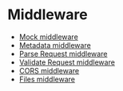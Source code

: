 Middleware
============================
* [Mock middleware](mock.md)
* [Metadata middleware](metadata.md)
* [Parse Request middleware](parseRequest.md)
* [Validate Request middleware](validateRequest.md)
* [CORS middleware](CORS.md)
* [Files middleware](files.md)
